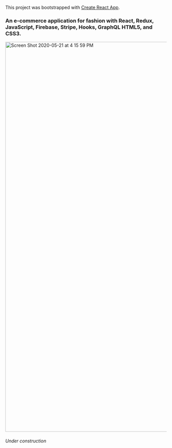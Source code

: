 This project was bootstrapped with [Create React App](https://github.com/facebook/create-react-app).
### An e-commerce application for fashion with React, Redux, JavaScript, Firebase, Stripe, Hooks, GraphQL HTML5, and CSS3.
<img width="1214" alt="Screen Shot 2020-05-21 at 4 15 59 PM" src="https://user-images.githubusercontent.com/38637651/82608268-f2825100-9b7f-11ea-931e-fe13d964395e.png">



###### Under construction
